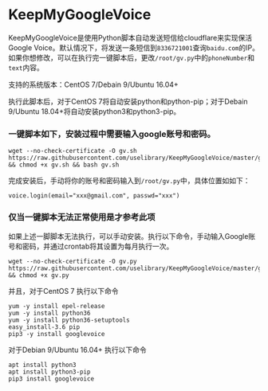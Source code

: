 # KeepMyGoogleVoice



KeepMyGoogleVoice是使用Python脚本自动发送短信给cloudflare来实现保活Google Voice。默认情况下，将发送一条短信到`8336721001`查询`baidu.com`的IP。如果你想修改，可以在执行完一键脚本后，更改`/root/gv.py`中的`phoneNumber`和`text`内容。

支持的系统版本：CentOS 7/Debain 9/Ubuntu 16.04+

执行此脚本后，对于CentOS 7将自动安装python和python-pip；对于Debain 9/Ubuntu 18.04+将自动安装python3和python3-pip。



### 一键脚本如下，安装过程中需要输入google账号和密码。

```
wget --no-check-certificate -O gv.sh https://raw.githubusercontent.com/uselibrary/KeepMyGoogleVoice/master/gv.sh && chmod +x gv.sh && bash gv.sh
```

完成安装后，手动将你的账号和密码输入到`/root/gv.py`中，具体位置如如下：

```
voice.login(email="xxx@gmail.com", passwd="xxx")
```





### 仅当一键脚本无法正常使用是才参考此项

如果上述一脚脚本无法执行，可以手动安装。执行以下命令，手动输入Google账号和密码，并通过crontab将其设置为每月执行一次。

```
wget --no-check-certificate -O gv.py https://raw.githubusercontent.com/uselibrary/KeepMyGoogleVoice/master/gv.py && chmod +x gv.py
```

并且，对于CentOS 7 执行以下命令
```
yum -y install epel-release
yum -y install python36
yum -y install python36-setuptools
easy_install-3.6 pip
pip3 -y install googlevoice
```

对于Debian 9/Ubuntu 16.04+ 执行以下命令
```
apt install python3
apt install python3-pip
pip3 install googlevoice
```

